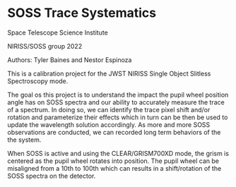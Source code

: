 # SOSS Trace Systematics

Space Telescope Science Institute

NIRISS/SOSS group 2022

Authors: Tyler Baines and Nestor Espinoza

This is a calibration project for the JWST NIRISS Single Object Slitless Spectroscopy mode.

The goal os this project is to understand the impact the pupil wheel position angle has on SOSS spectra and our ability to accurately measure the trace of a spectrum. In doing so, we can identify the trace pixel shift and/or rotation and parameterize their effects which in turn can be then be used to update the wavelength solution accordingly. As more and more SOSS observations are conducted, we can recorded long term behaviors of the the system.

When SOSS is active and using the CLEAR/GRISM700XD mode, the grism is centered as the pupil wheel rotates into position. The pupil wheel can be misaligned from a 10th to 100th which can results in a shift/rotation of the SOSS spectra on the detector.
